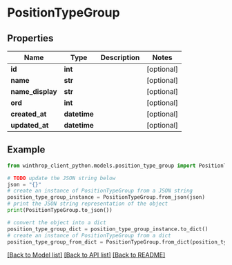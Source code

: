 # PositionTypeGroup


## Properties

Name | Type | Description | Notes
------------ | ------------- | ------------- | -------------
**id** | **int** |  | [optional] 
**name** | **str** |  | [optional] 
**name_display** | **str** |  | [optional] 
**ord** | **int** |  | [optional] 
**created_at** | **datetime** |  | [optional] 
**updated_at** | **datetime** |  | [optional] 

## Example

```python
from winthrop_client_python.models.position_type_group import PositionTypeGroup

# TODO update the JSON string below
json = "{}"
# create an instance of PositionTypeGroup from a JSON string
position_type_group_instance = PositionTypeGroup.from_json(json)
# print the JSON string representation of the object
print(PositionTypeGroup.to_json())

# convert the object into a dict
position_type_group_dict = position_type_group_instance.to_dict()
# create an instance of PositionTypeGroup from a dict
position_type_group_from_dict = PositionTypeGroup.from_dict(position_type_group_dict)
```
[[Back to Model list]](../README.md#documentation-for-models) [[Back to API list]](../README.md#documentation-for-api-endpoints) [[Back to README]](../README.md)


